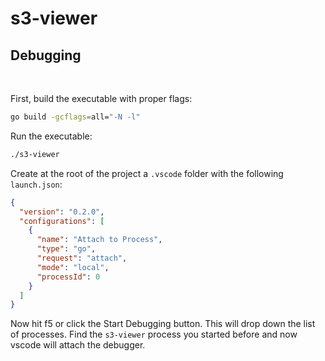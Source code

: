 # s3-viewer

## Debugging

<br />

First, build the executable with proper flags:
```bash
go build -gcflags=all="-N -l"
```

Run the executable:
```bash
./s3-viewer
```

Create at the root of the project a `.vscode` folder with the following `launch.json`:
```json
{
  "version": "0.2.0",
  "configurations": [
    {
      "name": "Attach to Process",
      "type": "go",
      "request": "attach",
      "mode": "local",
      "processId": 0
    }
  ]
}
```

Now hit f5 or click the Start Debugging button.  This will drop down the list of processes.  Find the `s3-viewer` process you started before and now vscode will attach the debugger.